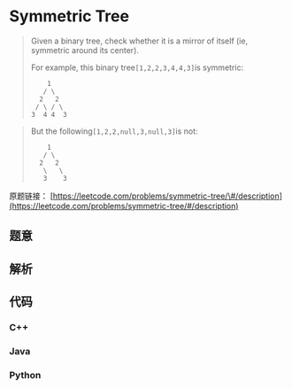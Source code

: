 # Symmetric Tree

> Given a binary tree, check whether it is a mirror of itself \(ie, symmetric around its center\).
>
> For example, this binary tree`[1,2,2,3,4,4,3]`is symmetric:
>
> ```
>     1
>    / \
>   2   2
>  / \ / \
> 3  4 4  3
> ```

> But the following`[1,2,2,null,3,null,3]`is not:
>
> ```
>     1
>    / \
>   2   2
>    \   \
>    3    3
> ```

原题链接：[https://leetcode.com/problems/symmetric-tree/\#/description](https://leetcode.com/problems/symmetric-tree/#/description)

## 题意

## 解析

## 代码

### C++

### Java

### Python



